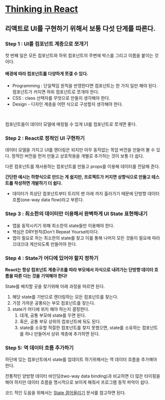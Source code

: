 # [Thinking in React](https://ko.react.dev/learn/thinking-in-react)

## 리액트로 UI를 구현하기 위해서 보통 다섯 단계를 따른다.

### Step 1 : UI를 컴포넌트 계층으로 쪼개기

첫 번째 일은 모든 컴포넌트와 하위 컴포넌트의 주변에 박스를 그리고 이름을 붙이는 것이다.

#### 배경에 따라 컴포넌트를 다양하게 쪼갤 수 있다.

- Programming : 단일책임 원칙을 반영한다면 컴포넌트는 한 가지 일만 해야 된다. 컴포넌트가 커지면 하위 컴포넌트로 쪼개야 한다.
- CSS : class 선택자를 무엇으로 만들지 생각해야 한다.
- Design - 디자인 계층을 어떤 식으로 구성할지 생각해야 한다.

<br />

컴포넌트들이 데이터 모델에 매칭될 수 있게 UI를 컴포넌트로 쪼개면 좋다.

### Step 2 : React로 정적인 UI 구현하기

데이터 모델을 가지고 UI를 렌더링은 되지만 아무 동작없는 목업 버전을 만들어 볼 수 있다.
정적인 버전을 먼저 만들고 상호작용을 개별로 추가하는 것이 보통 더 쉽다.

다른 컴포넌트를 재사용하는 컴포넌트를 만들고 props를 이용해 데이터를 전달해 준다.

**간단한 예시는 하향식으로 만드는 게 쉽지만, 프로젝트가 커지면 상향식으로 만들고 테스트를 작성하면 개발하기 더 쉽다.**

- 데이터가 최상단 컴포넌트부터 트리의 맨 아래 까지 흘러가기 때문에 단방향 데이터 흐름(one-way data flow)라고 부른다.

### Step 3 : 최소한의 데이터만 이용해서 완벽하게 UI State 표현해내기

- 앱을 동작시키기 위해 최소한의 state들만 이용해야 한다.
- 핵심은 DRY원칙(Don't Repeat Yourselt)이다.
- 앱이 필요로 하는 최소한의 state를 찾고 이를 통해 나머지 모든 것들이 필요에 따라 끄대끄대 계산되도록 만들어야 한다.

### Step 4 : State가 어디에 있어야 할지 정하기

**React는 항상 컴포넌트 계층구조를 따라 부모에서 자식으로 내려가는 단방향 데이터 흐름을 따른 다는 것을 기억해야 한다!**

State를 배치할 곳을 찾기위해 아래 과정을 따르면 된다.

1. 해당 state를 기반으로 렌더링하는 모든 컴포넌트를 찾는다.
2. 가장 가까운 공통되는 부모 컴포넌트를 찾는다.
3. state가 어디에 위치 해야 하는지 결정한다.
   1. 대개, 공통 부모에 state를 두면 된다.
   2. 혹은, 공통 부모 상위의 컴포넌트에 둬도 된다.
   3. state를 소유할 적절한 컴포넌트를 찾지 못했으면, state를 소유하는 컴포넌트를 하나 만들어서 상위 계층에 추가하면 된다.

### Step 5: 역 데이터 흐름 추가하기

하단에 있는 컴포넌트에서 state를 업데이트 하기위해서는 역 데이터 흐름을 추가해야 한다.

전통적인 양방향 데이터 바인딩(two-way data binding)과 비교하면 더 많은 타이핑을 해야 하지만 데이터 흐름을 명시적으로 보이게 해줘서 프로그램 동작 파악이 쉽다.

코드 적인 도음을 위해서는 [State 끌어올리기](https://ko.legacy.reactjs.org/docs/lifting-state-up.html) 문서를 참고하면 된다.
